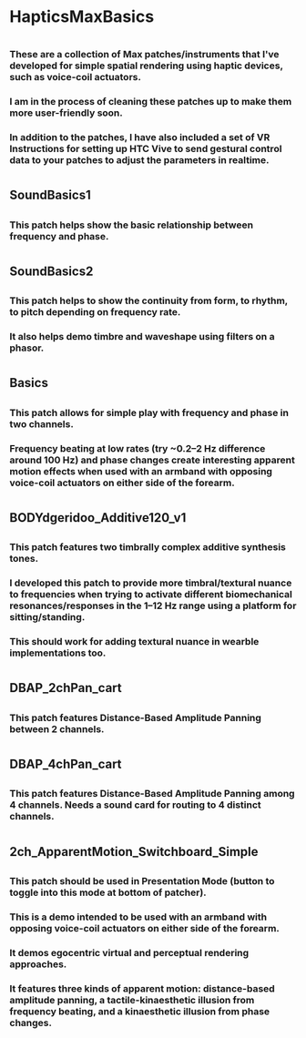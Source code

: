 # HapticsMaxBasics
#
### These are a collection of Max patches/instruments that I've developed for simple spatial rendering using haptic devices, such as voice-coil actuators. 
### I am in the process of cleaning these patches up to make them more user-friendly soon.
### In addition to the patches, I have also included a set of VR Instructions for setting up HTC Vive to send gestural control data to your patches to adjust the parameters in realtime. 
### 
#
## SoundBasics1
##
### This patch helps show the basic relationship between frequency and phase.
#
## SoundBasics2
##
### This patch helps to show the continuity from form, to rhythm, to pitch depending on frequency rate.
### It also helps demo timbre and waveshape using filters on a phasor.
#
## Basics
##
### This patch allows for simple play with frequency and phase in two channels. 
### Frequency beating at low rates (try ~0.2–2 Hz difference around 100 Hz) and phase changes create interesting apparent motion effects when used with an armband with opposing voice-coil actuators on either side of the forearm.
#
## BODYdgeridoo_Additive120_v1
##
### This patch features two timbrally complex additive synthesis tones. 
### I developed this patch to provide more timbral/textural nuance to frequencies when trying to activate different biomechanical resonances/responses in the 1–12 Hz range using a platform for sitting/standing.
### This should work for adding textural nuance in wearble implementations too. 
#
## DBAP_2chPan_cart
##
### This patch features Distance-Based Amplitude Panning between 2 channels. 
# 
## DBAP_4chPan_cart
##
### This patch features Distance-Based Amplitude Panning among 4 channels. Needs a sound card for routing to 4 distinct channels.
# 
## 2ch_ApparentMotion_Switchboard_Simple
##
### This patch should be used in Presentation Mode (button to toggle into this mode at bottom of patcher).
### This is a demo intended to be used with an armband with opposing voice-coil actuators on either side of the forearm. 
### It demos egocentric virtual and perceptual rendering approaches.
### It features three kinds of apparent motion: distance-based amplitude panning, a tactile-kinaesthetic illusion from frequency beating, and a kinaesthetic illusion from phase changes. 
##
